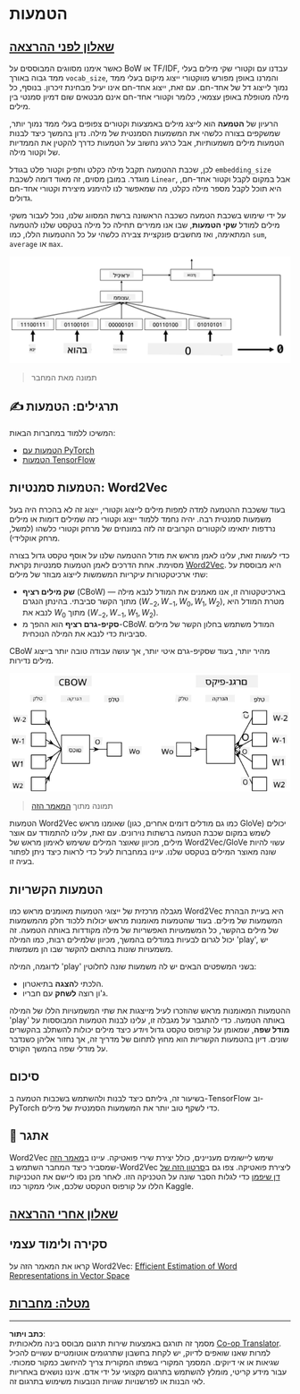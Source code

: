 <!--
CO_OP_TRANSLATOR_METADATA:
{
  "original_hash": "e40b47ac3fd48f71304ede1474e66293",
  "translation_date": "2025-08-28T20:08:03+00:00",
  "source_file": "lessons/5-NLP/14-Embeddings/README.md",
  "language_code": "he"
}
-->
# הטמעות

## [שאלון לפני ההרצאה](https://ff-quizzes.netlify.app/en/ai/quiz/27)

כאשר אימנו מסווגים המבוססים על BoW או TF/IDF, עבדנו עם וקטורי שקי מילים בעלי ממד גבוה באורך `vocab_size`, והמרנו באופן מפורש מווקטורי ייצוג מיקום בעלי ממד נמוך לייצוג דל של אחד-חם. עם זאת, ייצוג אחד-חם אינו יעיל מבחינת זיכרון. בנוסף, כל מילה מטופלת באופן עצמאי, כלומר וקטורי אחד-חם אינם מבטאים שום דמיון סמנטי בין מילים.

הרעיון של **הטמעה** הוא לייצג מילים באמצעות וקטורים צפופים בעלי ממד נמוך יותר, שמשקפים בצורה כלשהי את המשמעות הסמנטית של מילה. נדון בהמשך כיצד לבנות הטמעות מילים משמעותיות, אבל כרגע נחשוב על הטמעות כדרך להקטין את הממדיות של וקטור מילה.

לכן, שכבת ההטמעה תקבל מילה כקלט ותפיק וקטור פלט בגודל `embedding_size` מוגדר. במובן מסוים, זה מאוד דומה לשכבת `Linear`, אבל במקום לקבל וקטור אחד-חם, היא תוכל לקבל מספר מילה כקלט, מה שמאפשר לנו להימנע מיצירת וקטורי אחד-חם גדולים.

על ידי שימוש בשכבת הטמעה כשכבה הראשונה ברשת המסווג שלנו, נוכל לעבור משקי מילים למודל **שקי הטמעות**, שבו אנו ממירים תחילה כל מילה בטקסט שלנו להטמעה המתאימה, ואז מחשבים פונקציית צבירה כלשהי על כל ההטמעות הללו, כמו `sum`, `average` או `max`.

![תמונה המציגה מסווג הטמעות עבור חמש מילים ברצף.](../../../../../translated_images/embedding-classifier-example.b77f021a7ee67eeec8e68bfe11636c5b97d6eaa067515a129bfb1d0034b1ac5b.he.png)

> תמונה מאת המחבר

## ✍️ תרגילים: הטמעות

המשיכו ללמוד במחברות הבאות:
* [הטמעות עם PyTorch](EmbeddingsPyTorch.ipynb)
* [הטמעות TensorFlow](EmbeddingsTF.ipynb)

## הטמעות סמנטיות: Word2Vec

בעוד ששכבת ההטמעה למדה למפות מילים לייצוג וקטורי, ייצוג זה לא בהכרח היה בעל משמעות סמנטית רבה. יהיה נחמד ללמוד ייצוג וקטורי כזה שמילים דומות או מילים נרדפות יתאימו לוקטורים הקרובים זה לזה במונחים של מרחק וקטורי כלשהו (למשל, מרחק אוקלידי).

כדי לעשות זאת, עלינו לאמן מראש את מודל ההטמעה שלנו על אוסף טקסט גדול בצורה מסוימת. אחת הדרכים לאמן הטמעות סמנטיות נקראת [Word2Vec](https://en.wikipedia.org/wiki/Word2vec). היא מבוססת על שתי ארכיטקטורות עיקריות המשמשות לייצוג מבוזר של מילים:

- **שק מילים רציף** (CBoW) — בארכיטקטורה זו, אנו מאמנים את המודל לנבא מילה מתוך הקשר סביבתי. בהינתן הנגרם $(W_{-2},W_{-1},W_0,W_1,W_2)$, מטרת המודל היא לנבא את $W_0$ מתוך $(W_{-2},W_{-1},W_1,W_2)$.
- **סקיפ-גרם רציף** הוא ההפך מ-CBoW. המודל משתמש בחלון הקשר של מילים סביביות כדי לנבא את המילה הנוכחית.

CBoW מהיר יותר, בעוד שסקיפ-גרם איטי יותר, אך עושה עבודה טובה יותר בייצוג מילים נדירות.

![תמונה המציגה את האלגוריתמים CBoW ו-Skip-Gram להמרת מילים לוקטורים.](../../../../../translated_images/example-algorithms-for-converting-words-to-vectors.fbe9207a726922f6f0f5de66427e8a6eda63809356114e28fb1fa5f4a83ebda7.he.png)

> תמונה מתוך [המאמר הזה](https://arxiv.org/pdf/1301.3781.pdf)

הטמעות Word2Vec שאומנו מראש (כמו גם מודלים דומים אחרים, כגון GloVe) יכולים לשמש במקום שכבת הטמעה ברשתות נוירונים. עם זאת, עלינו להתמודד עם אוצר מילים, מכיוון שאוצר המילים ששימש לאימון מראש של Word2Vec/GloVe עשוי להיות שונה מאוצר המילים בטקסט שלנו. עיינו במחברות לעיל כדי לראות כיצד ניתן לפתור בעיה זו.

## הטמעות הקשריות

מגבלה מרכזית של ייצוגי הטמעות מאומנים מראש כמו Word2Vec היא בעיית הבהרת המשמעות של מילים. בעוד שהטמעות מאומנות מראש יכולות ללכוד חלק מהמשמעות של מילים בהקשר, כל המשמעויות האפשריות של מילה מקודדות באותה הטמעה. זה יכול לגרום לבעיות במודלים בהמשך, מכיוון שלמילים רבות, כמו המילה 'play', יש משמעויות שונות בהתאם להקשר שבו הן משמשות.

לדוגמה, המילה 'play' בשני המשפטים הבאים יש לה משמעות שונה לחלוטין:

- הלכתי ל**הצגה** בתיאטרון.
- ג'ון רוצה **לשחק** עם חבריו.

ההטמעות המאומנות מראש שהוזכרו לעיל מייצגות את שתי המשמעויות הללו של המילה 'play' באותה הטמעה. כדי להתגבר על מגבלה זו, עלינו לבנות הטמעות המבוססות על **מודל שפה**, שמאומן על קורפוס טקסט גדול ו*יודע* כיצד מילים יכולות להשתלב בהקשרים שונים. דיון בהטמעות הקשריות הוא מחוץ לתחום של מדריך זה, אך נחזור אליהן כשנדבר על מודלי שפה בהמשך הקורס.

## סיכום

בשיעור זה, גיליתם כיצד לבנות ולהשתמש בשכבות הטמעה ב-TensorFlow וב-PyTorch כדי לשקף טוב יותר את המשמעות הסמנטית של מילים.

## 🚀 אתגר

Word2Vec שימש ליישומים מעניינים, כולל יצירת שירי פואטיקה. עיינו ב[מאמר הזה](https://www.politetype.com/blog/word2vec-color-poems) שמסביר כיצד המחבר השתמש ב-Word2Vec ליצירת פואטיקה. צפו גם ב[סרטון הזה של דן שיפמן](https://www.youtube.com/watch?v=LSS_bos_TPI&ab_channel=TheCodingTrain) כדי לגלות הסבר שונה על הטכניקה הזו. לאחר מכן נסו ליישם את הטכניקות הללו על קורפוס הטקסט שלכם, אולי ממקור כמו Kaggle.

## [שאלון אחרי ההרצאה](https://ff-quizzes.netlify.app/en/ai/quiz/28)

## סקירה ולימוד עצמי

קראו את המאמר הזה על Word2Vec: [Efficient Estimation of Word Representations in Vector Space](https://arxiv.org/pdf/1301.3781.pdf)

## [מטלה: מחברות](assignment.md)

---

**כתב ויתור**:  
מסמך זה תורגם באמצעות שירות תרגום מבוסס בינה מלאכותית [Co-op Translator](https://github.com/Azure/co-op-translator). למרות שאנו שואפים לדיוק, יש לקחת בחשבון שתרגומים אוטומטיים עשויים להכיל שגיאות או אי דיוקים. המסמך המקורי בשפתו המקורית צריך להיחשב כמקור סמכותי. עבור מידע קריטי, מומלץ להשתמש בתרגום מקצועי על ידי אדם. איננו נושאים באחריות לאי הבנות או לפרשנויות שגויות הנובעות משימוש בתרגום זה.